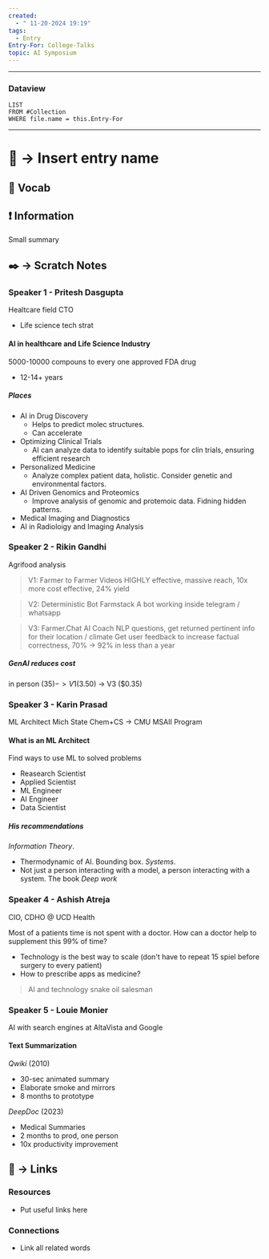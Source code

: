 ```yaml
---
created:
  - " 11-20-2024 19:19"
tags:
  - Entry
Entry-For: College-Talks
topic: AI Symposium
---
```


---
### Dataview
```dataview
LIST
FROM #Collection
WHERE file.name = this.Entry-For
```
---

# 📗 -> Insert entry name
## 🎤 Vocab



## ❗ Information
Small summary



## ✒️ -> Scratch Notes
### Speaker 1 - Pritesh Dasgupta
Healtcare field CTO
- Life science tech strat
#### AI in healthcare and Life Science Industry
5000-10000 compouns to every one approved FDA drug
- 12-14+ years
##### Places
-  AI in Drug Discovery
	- Helps to predict molec structures.
	- Can accelerate
-  Optimizing Clinical Trials
	- AI can analyze data to identify suitable pops for clin trials, ensuring efficient research
-  Personalized Medicine
	- Analyze complex patient data, holistic. Consider genetic and environmental factors.
-  AI Driven Genomics and Proteomics
	- Improve analysis of genomic and protemoic data. Fidning hidden patterns.
-  Medical Imaging and Diagnostics
-  AI in Radioloigy and Imaging Analysis


### Speaker 2 - Rikin Gandhi
Agrifood analysis

> V1: Farmer to Farmer Videos
> HIGHLY effective, massive reach, 10x more cost effective, 24% yield

> V2: Deterministic Bot
> Farmstack
> A bot working inside telegram / whatsapp

> V3: Farmer.Chat AI Coach
> NLP questions, get returned pertinent info for their location / climate
> Get user feedback to increase factual correctness, 70% -> 92% in less than a year

##### GenAI reduces cost 
in person ($35) -> V1 ($3.50) -> V3 ($0.35) 

### Speaker 3 - Karin Prasad
ML Architect
Mich State Chem+CS -> CMU MSAII Program

#### What is an ML Architect
Find ways to use ML to solved problems
- Reasearch Scientist
- Applied Scientist
- ML Engineer
- AI Engineer
- Data Scientist

##### His recommendations
*Information Theory*. 
- Thermodynamic of AI. Bounding box.
*Systems*.
- Not just a person interacting with a model, a person interacting with a system.
The book *Deep work*

### Speaker 4 - Ashish Atreja
CIO, CDHO @ UCD Health

Most of a patients time is not spent with a doctor. How can a doctor help to supplement this 99% of time?
- Technology is the best way to scale (don't have to repeat 15 spiel before surgery to every patient)
- How to prescribe apps as medicine?

> AI and technology snake oil salesman
### Speaker 5 - Louie Monier
AI with search engines at AltaVista and Google

#### Text Summarization
*Qwiki* (2010)
- 30-sec animated summary
- Elaborate smoke and mirrors
- 8 months to prototype

*DeepDoc* (2023)
- Medical Summaries
- 2 months to prod, one person
- 10x productivity improvement



## 🔗 -> Links
### Resources
- Put useful links here


### Connections
- Link all related words

